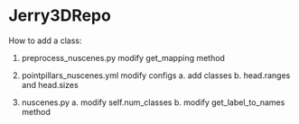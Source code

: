 # Jerry3DRepo


How to add a class:
1. preprocess_nuscenes.py
modify get_mapping method

2. pointpillars_nuscenes.yml
modify configs
a. add classes
b. head.ranges and head.sizes

3. nuscenes.py
a. modify self.num_classes
b. modify get_label_to_names method